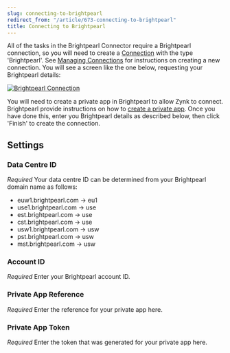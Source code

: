 ```yaml
---
slug: connecting-to-brightpearl
redirect_from: "/article/673-connecting-to-brightpearl"
title: Connecting to Brightpearl
---
```



All of the tasks in the Brightpearl Connector require a Brightpearl connection, so you will need to create a [Connection](49-connections) with the type 'Brightpearl'. See [Managing Connections](56-managing-connections) for instructions on creating a new connection. You will see a screen like the one below, requesting your Brightpearl details:



[![Brightpearl Connection](http://www.zynk.com/images/v2/brightpearl_connection.png)](http://www.zynk.com/images/v2/brightpearl_connection.png)



You will need to create a private app in Brightpearl to allow Zynk to connect. 		Brightpearl provide instructions on how to [create a private app](http://help.brightpearl.com/hc/en-us/articles/212644723). Once you have done this, enter you Brightpearl details as described below, then click 'Finish' to create the connection.

## Settings

### Data Centre ID
_Required_
Your data centre ID can be determined from your Brightpearl domain name as follows:	
- euw1.brightpearl.com -> eu1
- use1.brightpearl.com -> use
- est.brightpearl.com -> use
- cst.brightpearl.com -> use
- usw1.brightpearl.com -> usw
- pst.brightpearl.com -> usw
- mst.brightpearl.com -> usw

### Account ID
_Required_
Enter your Brightpearl account ID.

### Private App Reference
_Required_
Enter the reference for your private app here.

### Private App Token
_Required_
Enter the token that was generated for your private app here.
